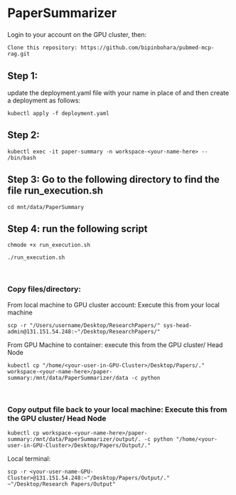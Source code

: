 # PaperSummarizer

###
Login to your account on the GPU cluster, then:
```
Clone this repository: https://github.com/bipinbohara/pubmed-mcp-rag.git
```

## Step 1:
update the deployment.yaml file with your name in place of <your-name-here> and then create a deployment as follows:
```
kubectl apply -f deployment.yaml
```

## Step 2:
```
kubectl exec -it paper-summary -n workspace-<your-name-here> -- /bin/bash
```

## Step 3: Go to the following directory to find the file run_execution.sh
```
cd mnt/data/PaperSummary
```

## Step 4: run the following script
```
chmode +x run_execution.sh

./run_execution.sh
```

<br>

### Copy files/directory:
From local machine to GPU cluster account: Execute this from your local machine
```
scp -r "/Users/username/Desktop/ResearchPapers/" sys-head-admin@131.151.54.248:~"/Desktop/ResearchPapers/"
```

From GPU Machine to container: execute this from the GPU cluster/ Head Node
```
kubectl cp "/home/<your-user-in-GPU-Cluster>/Desktop/Papers/." workspace-<your-name-here>/paper-summary:/mnt/data/PaperSummarizer/data -c python
```

<br>

### Copy output file back to your local machine: Execute this from the GPU cluster/ Head Node
```
kubectl cp workspace-<your-name-here>/paper-summary:/mnt/data/PaperSummarizer/output/. -c python "/home/<your-user-in-GPU-Cluster>/Desktop/Papers/Output/."
```
Local terminal:
```
scp -r <your-user-name-GPU-Cluster>@131.151.54.248:~"/Desktop/Papers/Output/." ~"/Desktop/Research Papers/Output"
```
